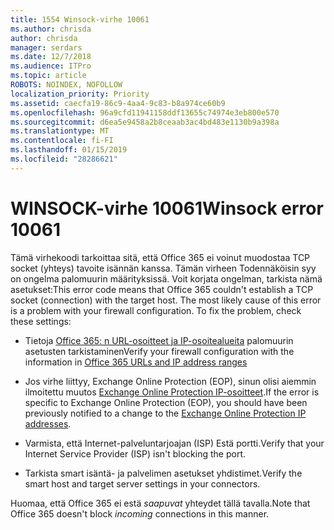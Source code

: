 ```yaml
---
title: 1554 Winsock-virhe 10061
ms.author: chrisda
author: chrisda
manager: serdars
ms.date: 12/7/2018
ms.audience: ITPro
ms.topic: article
ROBOTS: NOINDEX, NOFOLLOW
localization_priority: Priority
ms.assetid: caecfa19-86c9-4aa4-9c83-b8a974ce60b9
ms.openlocfilehash: 96a9cfd11941158ddf13655c74974e3eb800e570
ms.sourcegitcommit: d6ea5e9458a2b8ceaab3ac4bd483e1130b9a398a
ms.translationtype: MT
ms.contentlocale: fi-FI
ms.lasthandoff: 01/15/2019
ms.locfileid: "28286621"
---
```

# <a name="winsock-error-10061"></a><span data-ttu-id="da3c9-102">WINSOCK-virhe 10061</span><span class="sxs-lookup"><span data-stu-id="da3c9-102">Winsock error 10061</span></span>

<span data-ttu-id="da3c9-p101">Tämä virhekoodi tarkoittaa sitä, että Office 365 ei voinut muodostaa TCP socket (yhteys) tavoite isännän kanssa. Tämän virheen Todennäköisin syy on ongelma palomuurin määrityksissä. Voit korjata ongelman, tarkista nämä asetukset:</span><span class="sxs-lookup"><span data-stu-id="da3c9-p101">This error code means that Office 365 couldn't establish a TCP socket (connection) with the target host. The most likely cause of this error is a problem with your firewall configuration. To fix the problem, check these settings:</span></span>
  
- <span data-ttu-id="da3c9-106">Tietoja [Office 365: n URL-osoitteet ja IP-osoitealueita](https://docs.microsoft.com/office365/enterprise/urls-and-ip-address-ranges) palomuurin asetusten tarkistaminen</span><span class="sxs-lookup"><span data-stu-id="da3c9-106">Verify your firewall configuration with the information in [Office 365 URLs and IP address ranges](https://docs.microsoft.com/office365/enterprise/urls-and-ip-address-ranges)</span></span>
    
- <span data-ttu-id="da3c9-107">Jos virhe liittyy, Exchange Online Protection (EOP), sinun olisi aiemmin ilmoitettu muutos [Exchange Online Protection IP-osoitteet](https://docs.microsoft.com/office365/SecurityCompliance/eop/exchange-online-protection-ip-addresses).</span><span class="sxs-lookup"><span data-stu-id="da3c9-107">If the error is specific to Exchange Online Protection (EOP), you should have been previously notified to a change to the [Exchange Online Protection IP addresses](https://docs.microsoft.com/office365/SecurityCompliance/eop/exchange-online-protection-ip-addresses).</span></span>
    
- <span data-ttu-id="da3c9-108">Varmista, että Internet-palveluntarjoajan (ISP) Estä portti.</span><span class="sxs-lookup"><span data-stu-id="da3c9-108">Verify that your Internet Service Provider (ISP) isn't blocking the port.</span></span>
    
- <span data-ttu-id="da3c9-109">Tarkista smart isäntä- ja palvelimen asetukset yhdistimet.</span><span class="sxs-lookup"><span data-stu-id="da3c9-109">Verify the smart host and target server settings in your connectors.</span></span>
    
<span data-ttu-id="da3c9-110">Huomaa, että Office 365 ei estä *saapuvat* yhteydet tällä tavalla.</span><span class="sxs-lookup"><span data-stu-id="da3c9-110">Note that Office 365 doesn't block  *incoming*  connections in this manner.</span></span> 
  

